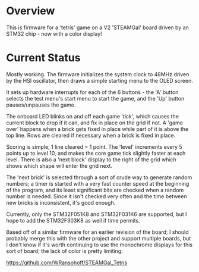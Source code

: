 # Overview

This is firmware for a 'tetris' game on a V2 'STEAMGal' board driven by an STM32 chip - now with a color display!

# Current Status

Mostly working. The firmware initializes the system clock to 48MHz driven by the HSI oscillator, then draws a simple starting menu to the OLED screen.

It sets up hardware interrupts for each of the 6 buttons - the 'A' button selects the test menu's start menu to start the game, and the 'Up' button pauses/unpauses the game.

The onboard LED blinks on and off each game 'tick', which causes the current block to drop if it can, and fix in place on the grid if not. A 'game over' happens when a brick gets fixed in place while part of it is above the top line. Rows are cleared if necessary when a brick is fixed in place.

Scoring is simple; 1 line cleared = 1 point. The 'level' increments every 5 points up to level 10, and makes the core game tick slightly faster at each level. There is also a 'next block' display to the right of the grid which shows which shape will enter the grid next.

The 'next brick' is selected through a sort of crude way to generate random numbers; a timer is started with a very fast counter speed at the beginning of the program, and its least significant bits are checked when a random number is needed. Since it isn't checked very often and the time between new bricks is inconsistent, it's good enough.

Currently, only the STM32F051K8 and STM32F031K6 are supported, but I hope to add the STM32F303K8 as well if time permits.

Based off of a similar firmware for an earlier revision of the board; I should probably merge this with the other project and support multiple boards, but I don't know if it's worth continuing to use the monochrome displays for this sort of board; the lack of color is pretty limiting:

https://github.com/WRansohoff/STEAMGal_Tetris
